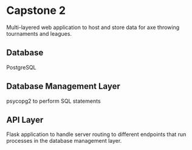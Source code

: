 # Capstone 2
Multi-layered web application to host and store data for axe throwing tournaments and leagues.
## Database
PostgreSQL
## Database Management Layer
psycopg2 to perform SQL statements
## API Layer
Flask application to handle server routing to different endpoints that run processes in the database management layer.

